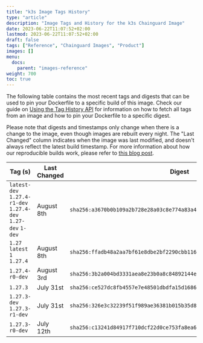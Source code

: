 ```yaml
---
title: "k3s Image Tags History"
type: "article"
description: "Image Tags and History for the k3s Chainguard Image"
date: 2023-06-22T11:07:52+02:00
lastmod: 2023-06-22T11:07:52+02:00
draft: false
tags: ["Reference", "Chainguard Images", "Product"]
images: []
menu:
  docs:
    parent: "images-reference"
weight: 700
toc: true
---
```


The following table contains the most recent tags and digests that can be used to pin your Dockerfile to a specific build of this image. Check our guide on [Using the Tag History API](/chainguard/chainguard-images/using-the-tag-history-api/) for information on how to fetch all tags from an image and how to pin your Dockerfile to a specific digest.

Please note that digests and timestamps only change when there is a change to the image, even though images are rebuilt every night. The "Last Changed" column indicates when the image was last modified, and doesn't always reflect the latest build timestamp. For more information about how our reproducible builds work, please refer to [this blog post](https://www.chainguard.dev/unchained/reproducing-chainguards-reproducible-image-builds).

| Tag (s)                                                       | Last Changed | Digest                                                                    |
|---------------------------------------------------------------|--------------|---------------------------------------------------------------------------|
|  `latest-dev` `1.27.4-r1-dev` `1.27.4-dev` `1.27-dev` `1-dev` | August 8th   | `sha256:a3670b0b109a2b728e28a03c8e774a83a4c7942ed357687d0700e4f25a0de685` |
|  `1.27` `latest` `1` `1.27.4`                                 | August 8th   | `sha256:ffadb48a2aa7bf61e8dbe2bf2290cbb116f069d271581d4dca975212ad8eb939` |
|  `1.27.4-r0-dev`                                              | August 3rd   | `sha256:3b2a004bd3331aea8e23b0a8c84892144eacacbfe9668dd1ff5a84c4fab85816` |
|  `1.27.3`                                                     | July 31st    | `sha256:ce527dc8fb4557e7e48501dbdfa15d16869202a4f54748683cecf8598b09ce01` |
|  `1.27.3-dev` `1.27.3-r1-dev`                                 | July 31st    | `sha256:326e3c32239f51f989ae36381b015b35d818a007ac80ccbc9121aabebbe294d1` |
|  `1.27.3-r0-dev`                                              | July 12th    | `sha256:c13241d84917f710dcf22d0ce753fa8ea6990b93c641121ef053d04b13d6c44f` |
